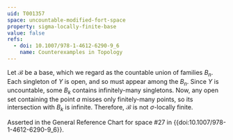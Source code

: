 ```yaml
---
uid: T001357
space: uncountable-modified-fort-space
property: sigma-locally-finite-base
value: false
refs:
  - doi: 10.1007/978-1-4612-6290-9_6
    name: Counterexamples in Topology
---
```

Let $\mathcal{B}$ be a base, which we regard as the countable union of families $B_n$. Each singleton of $Y$ is open, and so must appear among the $B_n$. Since $Y$ is uncountable, some $B_k$ contains infinitely-many singletons. Now, any open set containing the point $a$ misses only finitely-many points, so its intersection with $B_k$ is infinite. Therefore, $\mathcal{B}$ is not $\sigma$-locally finite.

Asserted in the General Reference Chart for space #27 in
{{doi:10.1007/978-1-4612-6290-9_6}}.
